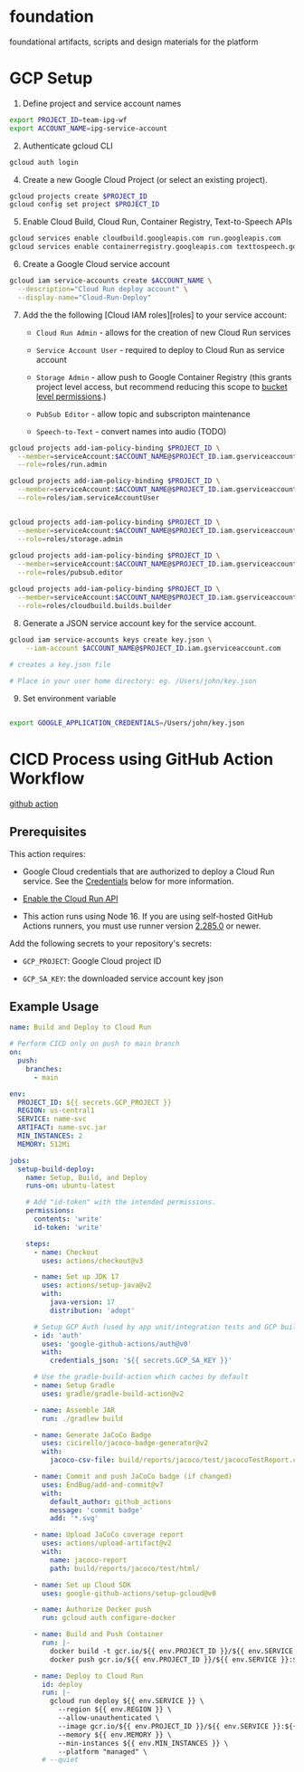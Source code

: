 # foundation

foundational artifacts, scripts and design materials for the platform

# GCP Setup

1. Define project and service account names

```bash
export PROJECT_ID=team-ipg-wf
export ACCOUNT_NAME=ipg-service-account
```

2. Authenticate gcloud CLI

```bash
gcloud auth login
```

4.  Create a new Google Cloud Project (or select an existing project).

```bash
gcloud projects create $PROJECT_ID
gcloud config set project $PROJECT_ID
```

5. Enable Cloud Build, Cloud Run, Container Registry, Text-to-Speech APIs

```bash
gcloud services enable cloudbuild.googleapis.com run.googleapis.com 
gcloud services enable containerregistry.googleapis.com texttospeech.googleapis.com

```

6. Create a Google Cloud service account

```bash
gcloud iam service-accounts create $ACCOUNT_NAME \
  --description="Cloud Run deploy account" \
  --display-name="Cloud-Run-Deploy"
```

7.  Add the the following [Cloud IAM roles][roles] to your service account:

    - `Cloud Run Admin` - allows for the creation of new Cloud Run services

    - `Service Account User` -  required to deploy to Cloud Run as service account

    - `Storage Admin` - allow push to Google Container Registry (this grants project level access, but recommend reducing this scope to [bucket level permissions](https://cloud.google.com/container-registry/docs/access-control#grant).)
    
    - `PubSub Editor` -  allow topic and subscripton maintenance

    - `Speech-to-Text` - convert names into audio (TODO)


```bash
gcloud projects add-iam-policy-binding $PROJECT_ID \
  --member=serviceAccount:$ACCOUNT_NAME@$PROJECT_ID.iam.gserviceaccount.com \
  --role=roles/run.admin

gcloud projects add-iam-policy-binding $PROJECT_ID \
  --member=serviceAccount:$ACCOUNT_NAME@$PROJECT_ID.iam.gserviceaccount.com \
  --role=roles/iam.serviceAccountUser


gcloud projects add-iam-policy-binding $PROJECT_ID \
  --member=serviceAccount:$ACCOUNT_NAME@$PROJECT_ID.iam.gserviceaccount.com \
  --role=roles/storage.admin
  
gcloud projects add-iam-policy-binding $PROJECT_ID \
  --member=serviceAccount:$ACCOUNT_NAME@$PROJECT_ID.iam.gserviceaccount.com \
  --role=roles/pubsub.editor

gcloud projects add-iam-policy-binding $PROJECT_ID \
  --member=serviceAccount:$ACCOUNT_NAME@$PROJECT_ID.iam.gserviceaccount.com \
  --role=roles/cloudbuild.builds.builder

```

8.  Generate a JSON service account key  for the service account.

```bash
gcloud iam service-accounts keys create key.json \
    --iam-account $ACCOUNT_NAME@$PROJECT_ID.iam.gserviceaccount.com
    
# creates a key.json file

# Place in your user home directory: eg. /Users/john/key.json
```    

9. Set environment variable

```bash

export GOOGLE_APPLICATION_CREDENTIALS=/Users/john/key.json

```
# CICD Process using GitHub Action Workflow

[github action](https://github.com/google-github-actions/deploy-cloudrun)

## Prerequisites

This action requires:

-   Google Cloud credentials that are authorized to deploy a Cloud Run service.
    See the [Credentials](#credentials) below for more information.

-   [Enable the Cloud Run API](http://console.cloud.google.com/apis/library/run.googleapis.com)

-   This action runs using Node 16. If you are using self-hosted GitHub Actions
    runners, you must use runner version [2.285.0](https://github.com/actions/virtual-environments)
    or newer.
    


Add the following secrets to your repository's secrets:

- `GCP_PROJECT`: Google Cloud project ID

- `GCP_SA_KEY`: the downloaded service account key json

## Example Usage

```yaml
name: Build and Deploy to Cloud Run

# Perform CICD only on push to main branch
on:
  push:
    branches:
      - main

env:
  PROJECT_ID: ${{ secrets.GCP_PROJECT }}
  REGION: us-central1
  SERVICE: name-svc
  ARTIFACT: name-svc.jar
  MIN_INSTANCES: 2
  MEMORY: 512Mi

jobs:
  setup-build-deploy:
    name: Setup, Build, and Deploy
    runs-on: ubuntu-latest

    # Add "id-token" with the intended permissions.
    permissions:
      contents: 'write'
      id-token: 'write'

    steps:
      - name: Checkout
        uses: actions/checkout@v3

      - name: Set up JDK 17
        uses: actions/setup-java@v2
        with:
          java-version: 17
          distribution: 'adopt'

      # Setup GCP Auth (used by app unit/integration tests and GCP build/deploy steps
      - id: 'auth'
        uses: 'google-github-actions/auth@v0'
        with:
          credentials_json: '${{ secrets.GCP_SA_KEY }}'

      # Use the gradle-build-action which caches by default
      - name: Setup Gradle
        uses: gradle/gradle-build-action@v2

      - name: Assemble JAR
        run: ./gradlew build

      - name: Generate JaCoCo Badge
        uses: cicirello/jacoco-badge-generator@v2
        with:
          jacoco-csv-file: build/reports/jacoco/test/jacocoTestReport.csv

      - name: Commit and push JaCoCo badge (if changed)
        uses: EndBug/add-and-commit@v7
        with:
          default_author: github_actions
          message: 'commit badge'
          add: '*.svg'

      - name: Upload JaCoCo coverage report
        uses: actions/upload-artifact@v2
        with:
          name: jacoco-report
          path: build/reports/jacoco/test/html/

      - name: Set up Cloud SDK
        uses: google-github-actions/setup-gcloud@v0

      - name: Authorize Docker push
        run: gcloud auth configure-docker

      - name: Build and Push Container
        run: |-
          docker build -t gcr.io/${{ env.PROJECT_ID }}/${{ env.SERVICE }}:${{  github.sha }} --build-arg=JAR_FILE=build/libs/${{ env.ARTIFACT }} .
          docker push gcr.io/${{ env.PROJECT_ID }}/${{ env.SERVICE }}:${{  github.sha }}

      - name: Deploy to Cloud Run
        id: deploy
        run: |-
          gcloud run deploy ${{ env.SERVICE }} \
            --region ${{ env.REGION }} \
            --allow-unauthenticated \
            --image gcr.io/${{ env.PROJECT_ID }}/${{ env.SERVICE }}:${{  github.sha }} \
            --memory ${{ env.MEMORY }} \
            --min-instances ${{ env.MIN_INSTANCES }} \
            --platform "managed" \
        # --quiet
```
